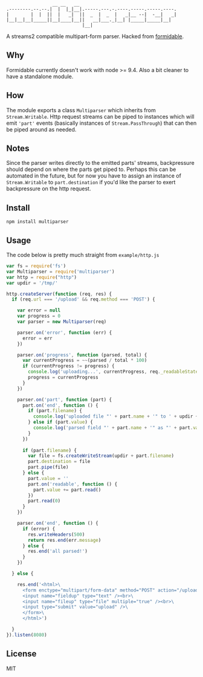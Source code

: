 ```
                 __ __   __                                    
.--------.--.--.|  |  |_|__|.-----.---.-.----.-----.-----.----.
|        |  |  ||  |   _|  ||  _  |  _  |   _|__ --|  -__|   _|
|__|__|__|_____||__|____|__||   __|___._|__| |_____|_____|__|  
                            |__|
```
A streams2 compatible multipart-form parser. Hacked from [formidable](https://github.com/felixge/node-formidable.git).

## Why
Formidable currently doesn't work with node >= 9.4. Also a bit cleaner to have a standalone module.

## How
The module exports a class `Multiparser` which inherits from `Stream.Writable`. Http request streams can be piped to instances which will emit `'part'` events (basically instances of `Stream.PassThrough`) that can then be piped around as needed. 

## Notes
Since the parser writes directly to the emitted parts' streams, backpressure should depend on where the parts get piped to. Perhaps this can be automated in the future, but for now you have to assign an instance of `Stream.Writable` to `part.destination` if you'd like the parser to exert backpressure on the http request.

## Install
`npm install multiparser`

## Usage
The code below is pretty much straight from `example/http.js`
```javascript
var fs = require('fs')
var Multiparser = require('multiparser')
var http = require("http")
var updir = '/tmp/'

http.createServer(function (req, res) {
  if (req.url === '/upload' && req.method === 'POST') {

    var error = null
    var progress = 0
    var parser = new Multiparser(req)

    parser.on('error', function (err) {
      error = err
    })

    parser.on('progress', function (parsed, total) {
      var currentProgress = ~~(parsed / total * 100)
      if (currentProgress != progress) {
        console.log('uploading...', currentProgress, req._readableState.length)
        progress = currentProgress
      }
    })

    parser.on('part', function (part) {
      part.on('end', function () {
        if (part.filename) {
          console.log('uploaded file "' + part.name + '" to ' + updir + part.filename)
        } else if (part.value) {
          console.log('parsed field "' + part.name + '" as "' + part.value + '"')
        }
      })
      
      if (part.filename) {
        var file = fs.createWriteStream(updir + part.filename)
        part.destination = file
        part.pipe(file)
      } else {
        part.value = ''
        part.on('readable', function () {
          part.value += part.read()
        })
        part.read(0)
      }
    })

    parser.on('end', function () {
      if (error) {
        res.writeHeaders(500)
        return res.end(err.message)
      } else {
        res.end('all parsed!')
      }
    })

  } else {

    res.end('<html>\
      <form enctype="multipart/form-data" method="POST" action="/upload">\
      <input name="fieldup" type="text" /><br>\
      <input name="fileup" type="file" multiple="true" /><br>\
      <input type="submit" value="upload" />\
      </form>\
      </html>')

  }
}).listen(8080)
```

## License
MIT
